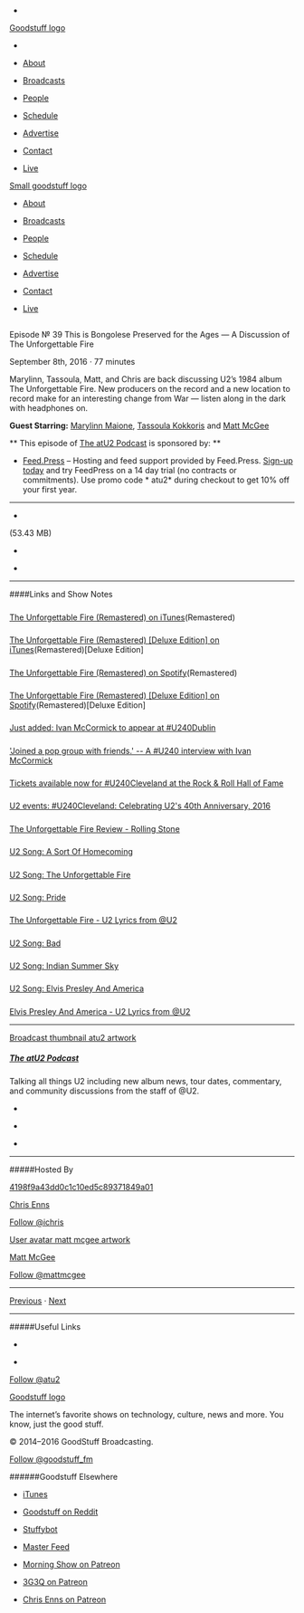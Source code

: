 

-
[Goodstuff logo](http://www.goodstuff.fm/)[](/assets/goodstuff_logo-17c1fe6f378352de5d7345f76152130b.svg)

-


-  [About](/about)

-  [Broadcasts](/broadcasts)

-  [People](/people)

-  [Schedule](/schedule)

-  [Advertise](/advertise)

-  [Contact](/contact)

-  [Live](/live)


[Small goodstuff logo](http://www.goodstuff.fm/)[](/assets/small_goodstuff_logo-bf032e72b9ec41494f4d90905f1ad619.svg)


-  [About](/about)

-  [Broadcasts](/broadcasts)

-  [People](/people)

-  [Schedule](/schedule)

-  [Advertise](/advertise)

-  [Contact](/contact)

-  [Live](/live)


##
Episode № 39
This is Bongolese Preserved for the Ages — A Discussion of The Unforgettable Fire


September 8th, 2016
&middot;
77
minutes


Marylinn, Tassoula, Matt, and Chris are back discussing U2&rsquo;s 1984 album The Unforgettable Fire. New producers on the record and a new location to record make for an interesting change from War —  listen along in the dark with headphones on.


**Guest Starring:**
[Marylinn Maione](/people/Marylinn-Maione),  [Tassoula Kokkoris](/people/Tassoula-Kokkoris) and  [Matt McGee](/people/matt-mcgee)


**
This episode of
[The atU2 Podcast](/atu2)
is sponsored by:
**


-  [Feed.Press](http://feed.press/atu2) – Hosting and feed support provided by Feed.Press.  [Sign-up today](http://feed.press/atu2) and try FeedPress on a 14 day trial (no contracts or commitments). Use promo code * atu2* during checkout to get 10% off your first year.


------------------------------


-
[](http://podcasts-1.feedpress.co/12572/atu2-39.mp3)(53.43 MB)

-
[](http://twitter.com/intent/tweet?text=The%20atU2%20Podcast%20%E2%84%96%2039%20on%20@goodstuff_fm%20-%20http://goodstuff.fm/atu2/39)

-
[](http://www.facebook.com/sharer/sharer.php?u=http://goodstuff.fm/atu2/39)


------------------------------


####Links and Show Notes

#####
[The Unforgettable Fire (Remastered) on iTunes](https://geo.itunes.apple.com/ca/album/unforgettable-fire-remastered/id336364089?at=10l4Ki&app=itunes)(Remastered)


#####
[The Unforgettable Fire (Remastered) [Deluxe Edition] on iTunes](https://geo.itunes.apple.com/ca/album/unforgettable-fire-remastered/id336369240?at=10l4Ki&app=itunes)(Remastered)[Deluxe Edition]


#####
[The Unforgettable Fire (Remastered) on Spotify](https://open.spotify.com/album/3FFosIE1A9HGRrinKTcBQ3)(Remastered)


#####
[The Unforgettable Fire (Remastered) [Deluxe Edition] on Spotify](https://open.spotify.com/album/1Y0w6vwUl9mwX1mTQ9SpQF)(Remastered)[Deluxe Edition]


#####
[Just added: Ivan McCormick to appear at #U240Dublin](http://www.atu2.com/news/just-added-ivan-mccormick-to-appear-at-u240dublin.html)


#####
['Joined a pop group with friends.' -- A #U240 interview with Ivan McCormick](http://www.atu2.com/news/joined-a-pop-group-with-friends-a-u240-interview-with-ivan-mccormick-1.html)


#####
[Tickets available now for #U240Cleveland at the Rock & Roll Hall of Fame](http://www.atu2.com/news/tickets-available-now-for-u240cleveland-at-the-rock--roll-hall-of-fame.html)


#####
[U2 events: #U240Cleveland: Celebrating U2's 40th Anniversary, 2016](http://www.atu2.com/events/16/u240/cleveland.html)


#####
[The Unforgettable Fire Review  - Rolling Stone](http://www.rollingstone.com/music/albumreviews/the-unforgettable-fire-19841011)


#####
[U2 Song: A Sort Of Homecoming](http://tours.atu2.com/song/a-sort-of-homecoming)


#####
[U2 Song: The Unforgettable Fire](http://tours.atu2.com/song/the-unforgettable-fire)


#####
[U2 Song: Pride](http://tours.atu2.com/song/pride)


#####
[The Unforgettable Fire - U2 Lyrics from @U2](http://www.atu2.com/lyrics/lyrics.src?VID=15&SID=60)


#####
[U2 Song: Bad](http://tours.atu2.com/song/bad)


#####
[U2 Song: Indian Summer Sky](http://tours.atu2.com/song/indian-summer-sky)


#####
[U2 Song: Elvis Presley And America](http://tours.atu2.com/song/elvis-presley-and-america)


#####
[Elvis Presley And America - U2 Lyrics from @U2](http://www.atu2.com/lyrics/lyrics.src?VID=15&SID=160)


------------------------------


[Broadcast thumbnail atu2 artwork](/atu2)[](https://goodstuffs3.s3.amazonaws.com/uploads/broadcast/image/34/broadcast_thumbnail_atu2_artwork.png)

##### [The atU2 Podcast](/atu2)


Talking all things U2 including new album news, tour dates, commentary, and community discussions from the staff of @U2.

-
[](https://itunes.apple.com/ca/podcast/the-atu2-podcast/id1018994132?mt=2)

-
[](http://feeds.goodstuff.fm/atu2)

-
[](mailto:chris@goodstuff.fm?cc=sponsorship%40goodstuff.fm&subject=%5BGoodStuff%20FM%5D%20Sponsorship%20Inquiry%20for%20The%20atU2%20Podcast)


------------------------------


#####Hosted By


[4198f9a43dd0c1c10ed5c89371849a01](/people/chris-enns)[](http://gravatar.com/avatar/4198f9a43dd0c1c10ed5c89371849a01.png?s=300&r=pg)

[Chris Enns](/people/chris-enns)


[Follow @ichris](https://twitter.com/ichris)


[User avatar matt mcgee artwork](/people/matt-mcgee)[](https://goodstuffs3.s3.amazonaws.com/uploads/user/avatar/81/user_avatar_matt-mcgee_artwork.png)

[Matt McGee](/people/matt-mcgee)


[Follow @mattmcgee](https://twitter.com/mattmcgee)


------------------------------


[Previous](/atu2/38)
&middot;
[Next](/atu2/40)


------------------------------


#####Useful Links

-
[](mailto:chris@goodstuff.fm?subject=%5BGoodstuff%20FM%5D%20Feedback%20for%20The%20atU2%20Podcast)

-
[Follow @atu2](https://twitter.com/atu2)


[Goodstuff logo](http://www.goodstuff.fm/)[](/assets/goodstuff_logo-17c1fe6f378352de5d7345f76152130b.svg)


The internet’s favorite shows on technology, culture, news and more. You know, just the good stuff.


&copy; 2014&ndash;2016 GoodStuff Broadcasting.

[Follow @goodstuff_fm](https://twitter.com/goodstufffm)


######Goodstuff Elsewhere

-  [iTunes](https://itunes.apple.com/us/artist/goodstuff-fm/id843385597?mt=2)

-  [Goodstuff on Reddit](https://www.reddit.com/r/Goodstuff_fm/)

-  [Stuffybot](http://stuffybot.goodstuff.fm)

-  [Master Feed](/master/feed)

-  [Morning Show on Patreon](https://www.patreon.com/morningshow)

-  [3G3Q on Patreon](https://www.patreon.com/3g3q)

-  [Chris Enns on Patreon](https://www.patreon.com/ichris)
